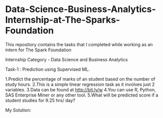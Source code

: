 # Data-Science-Business-Analytics-Internship-at-The-Sparks-Foundation
This repository contains the tasks that I completed while working as an intern for The Spark Foundation

Internship Category - Data Science and Business Analytics

Task-1 : Prediction using Supervised ML.

1.Predict the percentage of marks of an student based on the number of study hours.
2.This is a simple linear regression task as it involves just 2 variables.
3.Data can be found at http://bit.ly/w
4.You can use R, Python, SAS Enterprise Miner or any other tool.
5.What will be predicted score if a student studies for 9.25 hrs/ day?

My Solution: 
